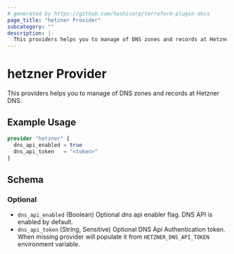 ```yaml
---
# generated by https://github.com/hashicorp/terraform-plugin-docs
page_title: "hetzner Provider"
subcategory: ""
description: |-
  This providers helps you to manage of DNS zones and records at Hetzner DNS.
---
```


# hetzner Provider

This providers helps you to manage of DNS zones and records at Hetzner DNS.

## Example Usage

```terraform
provider "hetzner" {
  dns_api_enabled = true
  dns_api_token   = "<token>"
}
```

<!-- schema generated by tfplugindocs -->
## Schema

### Optional

- `dns_api_enabled` (Boolean) Optional dns api enabler flag. DNS API is enabled by default.
- `dns_api_token` (String, Sensitive) Optional DNS Api Authentication token. When missing provider will populate it from `HETZNER_DNS_API_TOKEN` environment variable.
